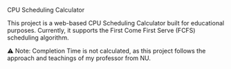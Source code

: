 CPU Scheduling Calculator

This project is a web-based CPU Scheduling Calculator built for educational purposes. Currently, it supports the First Come First Serve (FCFS) scheduling algorithm.

⚠️ Note: Completion Time is not calculated, as this project follows the approach and teachings of my professor from NU.
